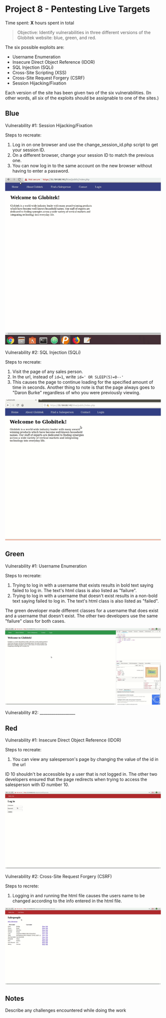 # Project 8 - Pentesting Live Targets

Time spent: **X** hours spent in total

> Objective: Identify vulnerabilities in three different versions of the Globitek website: blue, green, and red.

The six possible exploits are:
* Username Enumeration
* Insecure Direct Object Reference (IDOR)
* SQL Injection (SQLi)
* Cross-Site Scripting (XSS)
* Cross-Site Request Forgery (CSRF)
* Session Hijacking/Fixation

Each version of the site has been given two of the six vulnerabilities. (In other words, all six of the exploits should be assignable to one of the sites.)

## Blue

Vulnerability #1: Session Hijacking/Fixation

Steps to recreate:
  1. Log in on one browser and use the change_session_id.php script to get your session ID.
  2. On a different browser, change your session ID to match the previous one.
  3. You can now log in to the same account on the new browser without having to enter a password.
  
![](sessionHijack.gif)

Vulnerability #2: SQL Injection (SQLi)

Steps to recreate:
  1. Visit the page of any sales person.
  2. In the url, instead of ```id=1```, write ```id=' OR SLEEP(5)=0--'```
  3. This causes the page to continue loading for the specified amount of time in seconds. Another thing to note is that the page always goes to "Daron Burke" regardless of who you were previously viewing. 
  
![](sqli.gif)

## Green

Vulnerability #1: Username Enumeration

Steps to recreate:
  1. Trying to log in with a username that exists results in bold text saying failed to log in. The text's html class is also listed as "failure".
  2. Trying to log in with a username that doesn't exist results in a non-bold text saying failed to log in. The text's html class is also listed as "failed".
  
  The green developer made different classes for a username that does exist and a username that doesn't exist. The other two developers use the same "failure" class for both cases. 
  
  ![](userEnum.gif)

Vulnerability #2: __________________


## Red

Vulnerability #1: Insecure Direct Object Reference (IDOR)

Steps to recreate:
  1. You can view any salesperson's page by changing the value of the id in the url

  ID 10 shouldn't be accessible by a user that is not logged in. The other two developers ensured that the page redirects when trying to access the salesperson with ID number 10.
  
  ![](idor.gif)

Vulnerability #2: Cross-Site Request Forgery (CSRF)

Steps to recrete:
  1. Logging in and running the html file causes the users name to be changed according to the info entered in the html file. 
  
  ![](csrf.gif)


## Notes

Describe any challenges encountered while doing the work
